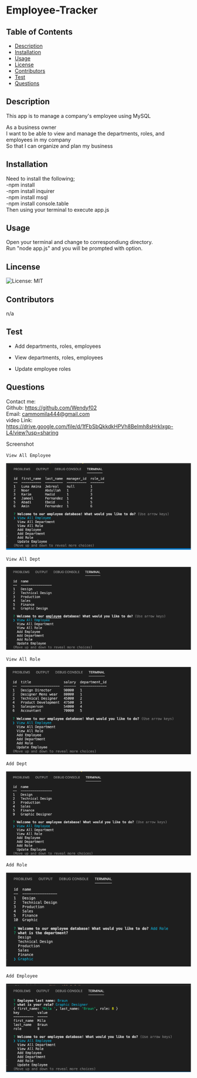  # Employee-Tracker
 
  ## Table of Contents
  * [Description](#description)
  * [Installation](#installation)
  * [Usage](#usage)
  * [License](#license)
  * [Contributors](#contributors)
  * [Test](#test)
  * [Questions](#questions)
  
  ## Description
  This app is to manage a company's employee using MySQL

  As a business owner   
  I want to be able to view and manage the departments, roles, and employees in my company   
  So that I can organize and plan my business    


  ## Installation
  Need to install the following;   
  -npm install   
  -npm install inquirer   
  -npm install msql   
  -npm install console.table    
  Then using your terminal to execute app.js   

  ## Usage
  Open your terminal and change to correspondiung directory.   
  Run "node app.js" and you will be prompted  with option.    


  ## Lincense
  ![License: MIT](https://img.shields.io/badge/License-MIT-yellow.svg)

  ## Contributors
  n/a

  ## Test
 * Add departments, roles, employees   

  * View departments, roles, employees   

  * Update employee roles  
  
  ## Questions

  Contact me:   
  Github: https://github.com/Wendyf02  
  Email: cammomila444@gmail.com   
  video Link: https://drive.google.com/file/d/1fFbSbQkkdkHPVh8BeImh8sHrkIxgp-L4/view?usp=sharing


Screenshot 

    View All Employee   
![GitHub](asset/ViewAllEmployee.png)

    View All Dept   
![GitHub](asset/ViewAllDept.png)

    View All Role  
![GitHub](asset/ViewAllRole.png)

    Add Dept   
![GitHub](asset/AddDept.png)

    Add Role   
![GitHub](asset/AddRole.png)

    Add Employee  
![GitHub](asset/AddEmployee.png)

